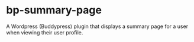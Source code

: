 bp-summary-page
===============

A Wordpress (Buddypress) plugin that displays a summary page for a user when viewing their user profile.